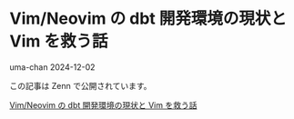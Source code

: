# Vim/Neovim の dbt 開発環境の現状と Vim を救う話
uma-chan
2024-12-02

この記事は Zenn で公開されています。

[Vim/Neovim の dbt 開発環境の現状と Vim
を救う話](https://zenn.dev/genda_jp/articles/2024-12-02-vim-neovim-environment-for-dbt)
